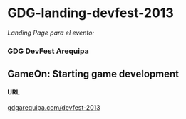 GDG-landing-devfest-2013
=======================

_Landing Page para el evento:_

###	GDG DevFest Arequipa
##	GameOn: Starting game development

####	URL
[gdgarequipa.com/devfest-2013](http://www.gdgarequipa.com/devfest-2013)